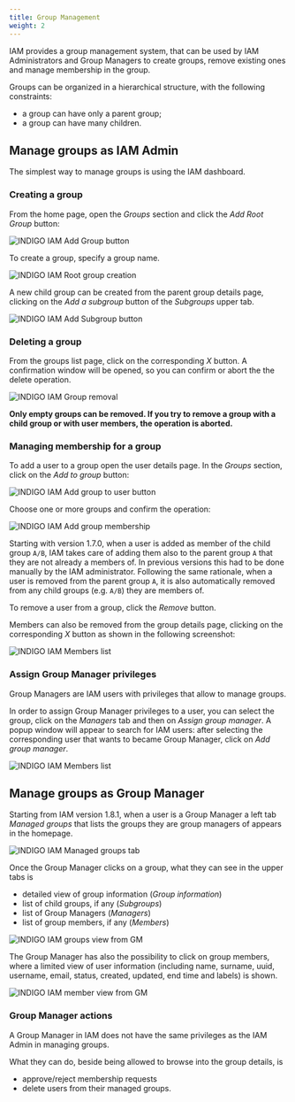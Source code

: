 ```yaml
---
title: Group Management
weight: 2
---
```


IAM provides a group management system, that can be used by IAM Administrators
and Group Managers to create groups, remove existing ones and manage membership in the group.

Groups can be organized in a hierarchical structure, with the following constraints:

* a group can have only a parent group;
* a group can have many children.

## Manage groups as IAM Admin

The simplest way to manage groups is using the IAM dashboard.

### Creating a group

From the home page, open the _Groups_ section and click the _Add Root Group_ button:

![INDIGO IAM Add Group button](../images/IAM-groups-01.png)

To create a group, specify a group name.

![INDIGO IAM Root group creation](../images/IAM-groups-02.png)

A new child group can be created from the parent group details page,
clicking on the _Add a subgroup_ button of the _Subgroups_ upper tab.

![INDIGO IAM Add Subgroup button](../images/IAM-groups-04.png)

### Deleting a group

From the groups list page, click on the corresponding _X_ button.
A confirmation window will be opened, so you can confirm or abort the
the delete operation.

![INDIGO IAM Group removal](../images/IAM-groups-05.png)

**Only empty groups can be removed. If you try to remove a group
with a child group or with user members, the operation is aborted.**

### Managing membership for a group

To add a user to a group open the user details page.
In the _Groups_ section, click on the _Add to group_ button:

![INDIGO IAM Add group to user button](../images/IAM-groups-06.png)

Choose one or more groups and confirm the operation:

![INDIGO IAM Add group membership](../images/IAM-groups-07.png)

Starting with version 1.7.0, when a user is added as member of the child group `A/B`, IAM
takes care of adding them also to the parent group `A` that
they are not already a members of.  In previous versions this had to be done
manually by the IAM administrator. Following the same rationale, when a user is
removed from the parent group `A`, it is also automatically removed from any child groups
(e.g. `A/B`) they are members of.

To remove a user from a group, click the _Remove_ button.

Members can also be removed from the group details page, clicking on the corresponding _X_ button
as shown in the following screenshot:

![INDIGO IAM Members list](../images/IAM-groups-08.png)

### Assign Group Manager privileges

Group Managers are IAM users with privileges that allow to manage groups.

In order to assign Group Manager privileges to a user, you can select the group,
click on the _Managers_ tab and then on _Assign group manager_.
A popup window will appear to search for IAM users: after selecting the
corresponding user that wants to became Group Manager, click on _Add group manager_.

![INDIGO IAM Members list](../images/IAM-groups-09.png)

## Manage groups as Group Manager

Starting from IAM version 1.8.1, when a user is a Group Manager a left tab _Managed groups_
that lists the groups they are group managers of appears in the homepage.

![INDIGO IAM Managed groups tab](../images/IAM-groups-10.png)

Once the Group Manager clicks on a group, what they can see in the upper tabs is

* detailed view of group information (_Group information_)
* list of child groups, if any (_Subgroups_)
* list of Group Managers (_Managers_)
* list of group members, if any (_Members_)

![INDIGO IAM groups view from GM](../images/IAM-groups-11.png)

The Group Manager has also the possibility to click on group members, where a limited
view of user information (including name, surname, uuid, username, email, status, created, updated,
end time and labels) is shown.

![INDIGO IAM member view from GM](../images/IAM-groups-12.png)

### Group Manager actions

A Group Manager in IAM does not have the same privileges as the IAM Admin in managing groups.

What they can do, beside being allowed to browse into the group details, is

* approve/reject membership requests
* delete users from their managed groups.